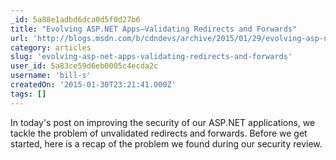 ```yaml
---
_id: 5a88e1adbd6dca0d5f0d27b6
title: "Evolving ASP.NET Apps–Validating Redirects and Forwards"
url: 'http://blogs.msdn.com/b/cdndevs/archive/2015/01/29/evolving-asp-net-apps-validating-redirects-and-forwards.aspx'
category: articles
slug: 'evolving-asp-net-apps-validating-redirects-and-forwards'
user_id: 5a83ce59d6eb0005c4ecda2c
username: 'bill-s'
createdOn: '2015-01-30T23:21:41.000Z'
tags: []
---
```


In today's post on improving the security of our ASP.NET applications, we tackle the problem of unvalidated redirects and forwards. Before we get started, here is a recap of the problem we found during our security review.

